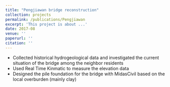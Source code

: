 ```yaml
---
title: "Pengjiawan bridge reconstruction"
collection: projects
permalink: /publications/Pengjiawan
excerpt: 'This project is about ...'
date: 2017-08
venue: ''
paperurl: ''
citation: ''
---
```

* Collected historical hydrogeological data and investigated the current situation of the bridge among the neighbor residents
* Used Real Time Kinmatic to measure the elevation data
* Designed the pile foundation for the bridge with MidasCivil based on the local overburden (mainly clay)
